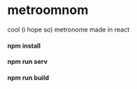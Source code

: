 # metroomnom

cool (i hope so) metronome made in react

#### npm install

#### npm run serv  

#### npm run build

